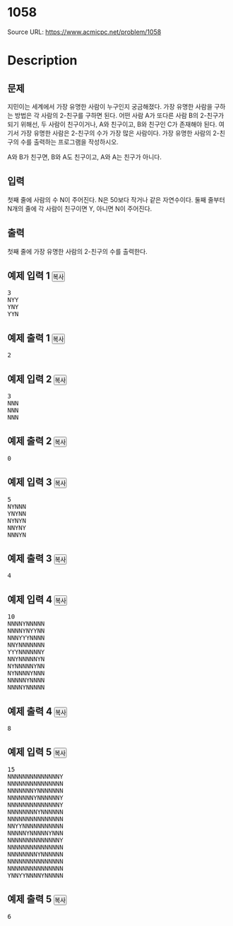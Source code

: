 # 1058 
Source URL: https://www.acmicpc.net/problem/1058 
# Description 
<div class="" id="problem-body">
<div class="col-md-12">
<section class="problem-section" id="description">
<div class="headline">
<h2>문제</h2>
</div>
<div class="problem-text" id="problem_description">
<p>지민이는 세계에서 가장 유명한 사람이 누구인지 궁금해졌다. 가장 유명한 사람을 구하는 방법은 각 사람의 2-친구를 구하면 된다. 어떤 사람 A가 또다른 사람 B의 2-친구가 되기 위해선, 두 사람이 친구이거나, A와 친구이고, B와 친구인 C가 존재해야 된다. 여기서 가장 유명한 사람은 2-친구의 수가 가장 많은 사람이다. 가장 유명한 사람의 2-친구의 수를 출력하는 프로그램을 작성하시오.</p>
<p>A와 B가 친구면, B와 A도 친구이고, A와 A는 친구가 아니다.</p>
</div>
</section>
</div>
<div class="col-md-12">
<section class="problem-section" id="input">
<div class="headline">
<h2>입력</h2>
</div>
<div class="problem-text" id="problem_input">
<p>첫째 줄에 사람의 수 N이 주어진다. N은 50보다 작거나 같은 자연수이다. 둘째 줄부터 N개의 줄에 각 사람이 친구이면 Y, 아니면 N이 주어진다.</p>
</div>
</section>
</div>
<div class="col-md-12">
<section class="problem-section" id="output">
<div class="headline">
<h2>출력</h2>
</div>
<div class="problem-text" id="problem_output">
<p>첫째 줄에 가장 유명한 사람의 2-친구의 수를 출력한다.</p>
</div>
</section>
</div>
<div class="col-md-12">
<section class="problem-section" id="limit" style="display:none;">
<div class="headline">
<h2>제한</h2>
</div>
<div class="problem-text" id="problem_limit">
</div>
</section>
</div>
<div class="col-md-12">
<div class="row">
<div class="col-md-6">
<section id="sampleinput1">
<div class="headline">
<h2>예제 입력 1
							<button class="btn btn-link copy-button" data-clipboard-target="#sample-input-1" style="padding: 0px;" type="button">복사</button>
</h2>
</div>
<pre class="sampledata" id="sample-input-1">3
NYY
YNY
YYN
</pre>
</section>
</div>
<div class="col-md-6">
<section id="sampleoutput1">
<div class="headline">
<h2>예제 출력 1
							<button class="btn btn-link copy-button" data-clipboard-target="#sample-output-1" style="padding: 0px;" type="button">복사</button>
</h2>
</div>
<pre class="sampledata" id="sample-output-1">2
</pre>
</section>
</div>
</div>
</div>
<div class="col-md-12">
<div class="row">
<div class="col-md-6">
<section id="sampleinput2">
<div class="headline">
<h2>예제 입력 2
							<button class="btn btn-link copy-button" data-clipboard-target="#sample-input-2" style="padding: 0px;" type="button">복사</button>
</h2>
</div>
<pre class="sampledata" id="sample-input-2">3
NNN
NNN
NNN
</pre>
</section>
</div>
<div class="col-md-6">
<section id="sampleoutput2">
<div class="headline">
<h2>예제 출력 2
							<button class="btn btn-link copy-button" data-clipboard-target="#sample-output-2" style="padding: 0px;" type="button">복사</button>
</h2>
</div>
<pre class="sampledata" id="sample-output-2">0
</pre>
</section>
</div>
</div>
</div>
<div class="col-md-12">
<div class="row">
<div class="col-md-6">
<section id="sampleinput3">
<div class="headline">
<h2>예제 입력 3
							<button class="btn btn-link copy-button" data-clipboard-target="#sample-input-3" style="padding: 0px;" type="button">복사</button>
</h2>
</div>
<pre class="sampledata" id="sample-input-3">5
NYNNN
YNYNN
NYNYN
NNYNY
NNNYN
</pre>
</section>
</div>
<div class="col-md-6">
<section id="sampleoutput3">
<div class="headline">
<h2>예제 출력 3
							<button class="btn btn-link copy-button" data-clipboard-target="#sample-output-3" style="padding: 0px;" type="button">복사</button>
</h2>
</div>
<pre class="sampledata" id="sample-output-3">4
</pre>
</section>
</div>
</div>
</div>
<div class="col-md-12">
<div class="row">
<div class="col-md-6">
<section id="sampleinput4">
<div class="headline">
<h2>예제 입력 4
							<button class="btn btn-link copy-button" data-clipboard-target="#sample-input-4" style="padding: 0px;" type="button">복사</button>
</h2>
</div>
<pre class="sampledata" id="sample-input-4">10
NNNNYNNNNN
NNNNYNYYNN
NNNYYYNNNN
NNYNNNNNNN
YYYNNNNNNY
NNYNNNNNYN
NYNNNNNYNN
NYNNNNYNNN
NNNNNYNNNN
NNNNYNNNNN
</pre>
</section>
</div>
<div class="col-md-6">
<section id="sampleoutput4">
<div class="headline">
<h2>예제 출력 4
							<button class="btn btn-link copy-button" data-clipboard-target="#sample-output-4" style="padding: 0px;" type="button">복사</button>
</h2>
</div>
<pre class="sampledata" id="sample-output-4">8
</pre>
</section>
</div>
</div>
</div>
<div class="col-md-12">
<div class="row">
<div class="col-md-6">
<section id="sampleinput5">
<div class="headline">
<h2>예제 입력 5
							<button class="btn btn-link copy-button" data-clipboard-target="#sample-input-5" style="padding: 0px;" type="button">복사</button>
</h2>
</div>
<pre class="sampledata" id="sample-input-5">15
NNNNNNNNNNNNNNY
NNNNNNNNNNNNNNN
NNNNNNNYNNNNNNN
NNNNNNNYNNNNNNY
NNNNNNNNNNNNNNY
NNNNNNNNYNNNNNN
NNNNNNNNNNNNNNN
NNYYNNNNNNNNNNN
NNNNNYNNNNNYNNN
NNNNNNNNNNNNNNY
NNNNNNNNNNNNNNN
NNNNNNNNYNNNNNN
NNNNNNNNNNNNNNN
NNNNNNNNNNNNNNN
YNNYYNNNNYNNNNN
</pre>
</section>
</div>
<div class="col-md-6">
<section id="sampleoutput5">
<div class="headline">
<h2>예제 출력 5
							<button class="btn btn-link copy-button" data-clipboard-target="#sample-output-5" style="padding: 0px;" type="button">복사</button>
</h2>
</div>
<pre class="sampledata" id="sample-output-5">6
</pre>
</section>
</div>
</div>
</div>
<div class="col-md-12">
<section class="problem-section" id="hint" style="display: none;">
<div class="headline">
<h2>힌트</h2>
</div>
<div class="problem-text" id="problem_hint">
</div>
</section>
</div>
</div>
